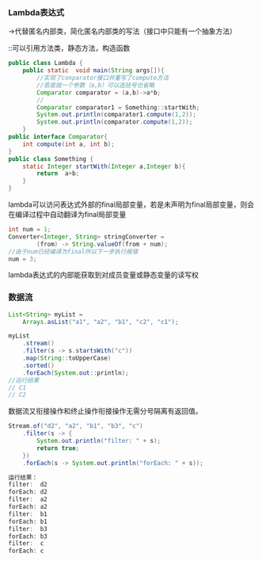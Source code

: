 ### Lambda表达式

->代替匿名内部类，简化匿名内部类的写法（接口中只能有一个抽象方法）

::可以引用方法类，静态方法，构造函数

~~~java
public class Lambda {
	public static  void main(String args[]){
        //实现了conparator接口并重写了compute方法
        //若是就一个参数（a,b）可以连括号也省略
		Comparator comparator = (a,b)->a*b;
        //
		Comparator comparator1 = Something::startWith;
		System.out.println(comparator1.compute(1,2));
		System.out.println(comparator.compute(1,2));
	}
public interface Comparator{
	int compute(int a, int b);
}
public class Something {
	static Integer startWith(Integer a,Integer b){
		return  a+b;
	}
}
~~~

lambda可以访问表达式外部的final局部变量，若是未声明为final局部变量，则会在编译过程中自动翻译为final局部变量

~~~java
int num = 1;
Converter<Integer, String> stringConverter =
        (from) -> String.valueOf(from + num);
//由于num已经编译为final所以下一步执行报错
num = 3;
~~~

lambda表达式的内部能获取到对成员变量或静态变量的读写权

### 数据流

~~~java
List<String> myList =
    Arrays.asList("a1", "a2", "b1", "c2", "c1");

myList
    .stream()
    .filter(s -> s.startsWith("c"))
    .map(String::toUpperCase)
    .sorted()
    .forEach(System.out::println);
//运行结果
// C1
// C2
~~~

数据流又衔接操作和终止操作衔接操作无需分号隔离有返回值。

~~~java
Stream.of("d2", "a2", "b1", "b3", "c")
    .filter(s -> {
        System.out.println("filter: " + s);
        return true;
    })
    .forEach(s -> System.out.println("forEach: " + s));

运行结果：
filter:  d2
forEach: d2
filter:  a2
forEach: a2
filter:  b1
forEach: b1
filter:  b3
forEach: b3
filter:  c
forEach: c

